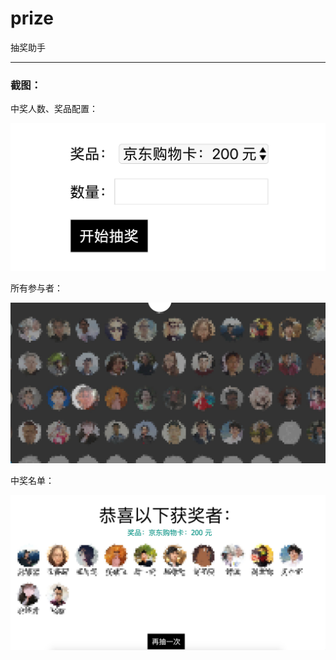 # prize
抽奖助手

---
### 截图：

中奖人数、奖品配置：

![](./snapshots/s1.jpg)

所有参与者：

![](./snapshots/s2.jpg)

中奖名单：

![](./snapshots/s3.jpg)
